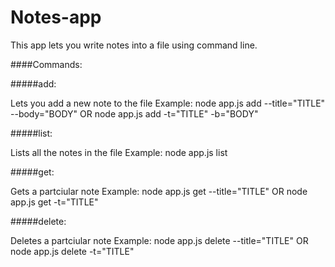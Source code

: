 # Notes-app

This app lets you write notes into a file using command line.

####Commands:

#####add:

Lets you add a new note to the file
Example:
node app.js add --title="TITLE" --body="BODY"
OR
node app.js add -t="TITLE" -b="BODY"

#####list:

Lists all the notes in the file
Example:
node app.js list

#####get:

Gets a partciular note
Example:
node app.js get --title="TITLE"
OR
node app.js get -t="TITLE" 

#####delete:

Deletes a partciular note
Example:
node app.js delete --title="TITLE"
OR
node app.js delete -t="TITLE" 

